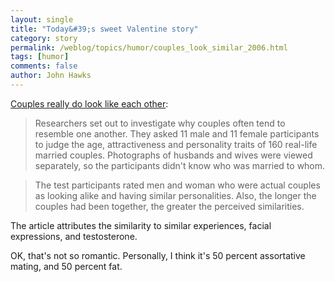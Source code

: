 ```yaml
---
layout: single 
title: "Today&#39;s sweet Valentine story" 
category: story
permalink: /weblog/topics/humor/couples_look_similar_2006.html
tags: [humor] 
comments: false 
author: John Hawks 
---
```



<p>
<a href="http://www.msnbc.msn.com/id/11346164">Couples really do look like each other</a>: 
</p>

<blockquote>Researchers set out to investigate why couples often tend to resemble one another. They asked 11 male and 11 female participants to judge the age, attractiveness and personality traits of 160 real-life married couples. Photographs of husbands and wives were viewed separately, so the participants didn't know who was married to whom.</blockquote>

<blockquote>The test participants rated men and woman who were actual couples as looking alike and having similar personalities. Also, the longer the couples had been together, the greater the perceived similarities.</blockquote>

<p>
The article attributes the similarity to similar experiences, facial expressions, and testosterone. 
</p>

<p>
OK, that's not so romantic. Personally, I think it's 50 percent assortative mating, and 50 percent fat. 
</p>


